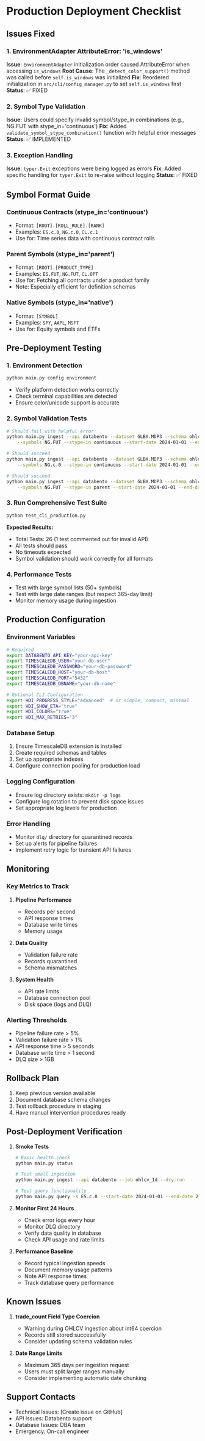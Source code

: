 # Production Deployment Checklist

## Issues Fixed

### 1. EnvironmentAdapter AttributeError: 'is_windows'
**Issue**: `EnvironmentAdapter` initialization order caused AttributeError when accessing `is_windows`
**Root Cause**: The `_detect_color_support()` method was called before `self.is_windows` was initialized
**Fix**: Reordered initialization in `src/cli/config_manager.py` to set `self.is_windows` first
**Status**: ✅ FIXED

### 2. Symbol Type Validation
**Issue**: Users could specify invalid symbol/stype_in combinations (e.g., NG.FUT with stype_in='continuous')
**Fix**: Added `validate_symbol_stype_combination()` function with helpful error messages
**Status**: ✅ IMPLEMENTED

### 3. Exception Handling
**Issue**: `typer.Exit` exceptions were being logged as errors
**Fix**: Added specific handling for `typer.Exit` to re-raise without logging
**Status**: ✅ FIXED

## Symbol Format Guide

### Continuous Contracts (stype_in='continuous')
- Format: `[ROOT].[ROLL_RULE].[RANK]`
- Examples: `ES.c.0`, `NG.c.0`, `CL.c.1`
- Use for: Time series data with continuous contract rolls

### Parent Symbols (stype_in='parent')
- Format: `[ROOT].[PRODUCT_TYPE]`
- Examples: `ES.FUT`, `NG.FUT`, `CL.OPT`
- Use for: Fetching all contracts under a product family
- Note: Especially efficient for definition schemas

### Native Symbols (stype_in='native')
- Format: `[SYMBOL]`
- Examples: `SPY`, `AAPL`, `MSFT`
- Use for: Equity symbols and ETFs

## Pre-Deployment Testing

### 1. Environment Detection
```bash
python main.py config environment
```
- Verify platform detection works correctly
- Check terminal capabilities are detected
- Ensure color/unicode support is accurate

### 2. Symbol Validation Tests
```bash
# Should fail with helpful error
python main.py ingest --api databento --dataset GLBX.MDP3 --schema ohlcv-1d \
    --symbols NG.FUT --stype-in continuous --start-date 2024-01-01 --end-date 2024-01-01 --dry-run

# Should succeed
python main.py ingest --api databento --dataset GLBX.MDP3 --schema ohlcv-1d \
    --symbols NG.c.0 --stype-in continuous --start-date 2024-01-01 --end-date 2024-01-01 --dry-run

# Should succeed
python main.py ingest --api databento --dataset GLBX.MDP3 --schema ohlcv-1d \
    --symbols NG.FUT --stype-in parent --start-date 2024-01-01 --end-date 2024-01-01 --dry-run
```

### 3. Run Comprehensive Test Suite
```bash
python test_cli_production.py
```

**Expected Results:**
- Total Tests: 26 (1 test commented out for invalid API)
- All tests should pass
- No timeouts expected
- Symbol validation should work correctly for all formats

### 4. Performance Tests
- Test with large symbol lists (50+ symbols)
- Test with large date ranges (but respect 365-day limit)
- Monitor memory usage during ingestion

## Production Configuration

### Environment Variables
```bash
# Required
export DATABENTO_API_KEY="your-api-key"
export TIMESCALEDB_USER="your-db-user"
export TIMESCALEDB_PASSWORD="your-db-password"
export TIMESCALEDB_HOST="your-db-host"
export TIMESCALEDB_PORT="5432"
export TIMESCALEDB_DBNAME="your-db-name"

# Optional CLI Configuration
export HDI_PROGRESS_STYLE="advanced"  # or simple, compact, minimal
export HDI_SHOW_ETA="true"
export HDI_COLORS="true"
export HDI_MAX_RETRIES="3"
```

### Database Setup
1. Ensure TimescaleDB extension is installed
2. Create required schemas and tables
3. Set up appropriate indexes
4. Configure connection pooling for production load

### Logging Configuration
- Ensure log directory exists: `mkdir -p logs`
- Configure log rotation to prevent disk space issues
- Set appropriate log levels for production

### Error Handling
- Monitor `dlq/` directory for quarantined records
- Set up alerts for pipeline failures
- Implement retry logic for transient API failures

## Monitoring

### Key Metrics to Track
1. **Pipeline Performance**
   - Records per second
   - API response times
   - Database write times
   - Memory usage

2. **Data Quality**
   - Validation failure rate
   - Records quarantined
   - Schema mismatches

3. **System Health**
   - API rate limits
   - Database connection pool
   - Disk space (logs and DLQ)

### Alerting Thresholds
- Pipeline failure rate > 5%
- Validation failure rate > 1%
- API response time > 5 seconds
- Database write time > 1 second
- DLQ size > 1GB

## Rollback Plan

1. Keep previous version available
2. Document database schema changes
3. Test rollback procedure in staging
4. Have manual intervention procedures ready

## Post-Deployment Verification

1. **Smoke Tests**
   ```bash
   # Basic health check
   python main.py status
   
   # Test small ingestion
   python main.py ingest --api databento --job ohlcv_1d --dry-run
   
   # Test query functionality
   python main.py query -s ES.c.0 --start-date 2024-01-01 --end-date 2024-01-01
   ```

2. **Monitor First 24 Hours**
   - Check error logs every hour
   - Monitor DLQ directory
   - Verify data quality in database
   - Check API usage and rate limits

3. **Performance Baseline**
   - Record typical ingestion speeds
   - Document memory usage patterns
   - Note API response times
   - Track database query performance

## Known Issues

1. **trade_count Field Type Coercion**
   - Warning during OHLCV ingestion about int64 coercion
   - Records still stored successfully
   - Consider updating schema validation rules

2. **Date Range Limits**
   - Maximum 365 days per ingestion request
   - Users must split larger ranges manually
   - Consider implementing automatic date chunking

## Support Contacts

- Technical Issues: [Create issue on GitHub]
- API Issues: Databento support
- Database Issues: DBA team
- Emergency: On-call engineer